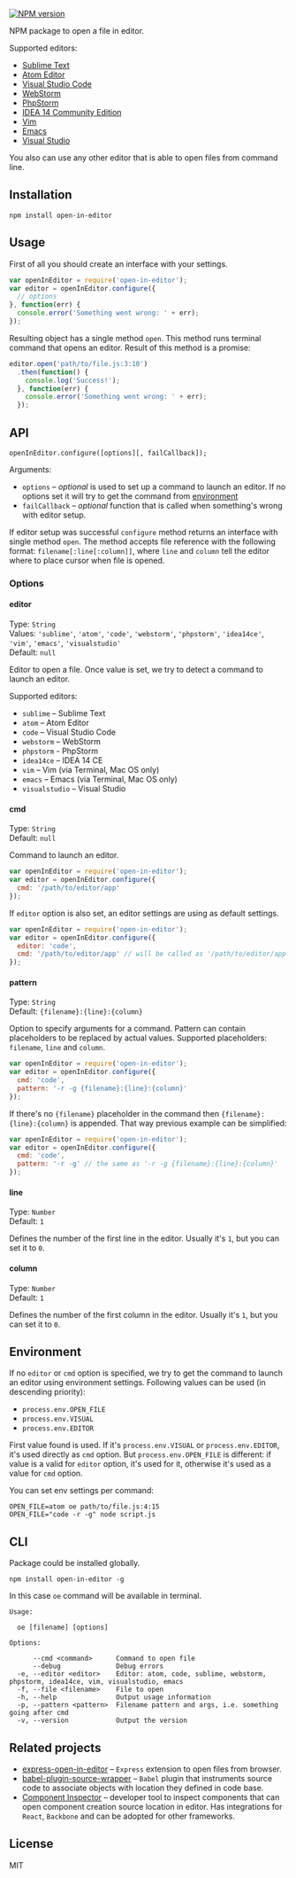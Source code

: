 [![NPM version](https://img.shields.io/npm/v/open-in-editor.svg)](https://www.npmjs.com/package/open-in-editor)

NPM package to open a file in editor.

Supported editors:

- [Sublime Text](http://www.sublimetext.com/)
- [Atom Editor](https://atom.io/)
- [Visual Studio Code](https://code.visualstudio.com/)
- [WebStorm](https://www.jetbrains.com/webstorm/)
- [PhpStorm](https://www.jetbrains.com/phpstorm/)
- [IDEA 14 Community Edition](https://www.jetbrains.com/idea/download/)
- [Vim](http://www.vim.org/)
- [Emacs](https://www.gnu.org/software/emacs/)
- [Visual Studio](https://www.visualstudio.com/)

You also can use any other editor that is able to open files from command line.

## Installation

```
npm install open-in-editor
```

## Usage

First of all you should create an interface with your settings.

```js
var openInEditor = require('open-in-editor');
var editor = openInEditor.configure({
  // options
}, function(err) {
  console.error('Something went wrong: ' + err);
});
```

Resulting object has a single method `open`. This method runs terminal command that opens an editor. Result of this method is a promise:

```js
editor.open('path/to/file.js:3:10')
  .then(function() {
    console.log('Success!');
  }, function(err) {
    console.error('Something went wrong: ' + err);
  });
```

## API

```
openInEditor.configure([options][, failCallback]);
```

Arguments:

- `options` – *optional* is used to set up a command to launch an editor. If no options set it will try to get the command from [environment](#environment)
- `failCallback` – *optional* function that is called when something's wrong with editor setup.

If editor setup was successful `configure` method returns an interface with single method `open`. The method accepts file reference with the following format: `filename[:line[:column]]`, where `line` and `column` tell the editor where to place cursor when file is opened.

### Options

#### editor

Type: `String`  
Values: `'sublime'`, `'atom'`, `'code'`, `'webstorm'`, `'phpstorm'`, `'idea14ce'`, `'vim'`, `'emacs'`, `'visualstudio'`  
Default: `null`

Editor to open a file. Once value is set, we try to detect a command to launch an editor.

Supported editors:

- `sublime` – Sublime Text
- `atom` – Atom Editor
- `code` – Visual Studio Code
- `webstorm` – WebStorm
- `phpstorm` - PhpStorm
- `idea14ce` – IDEA 14 CE
- `vim` – Vim (via Terminal, Mac OS only)
- `emacs` – Emacs (via Terminal, Mac OS only)
- `visualstudio` – Visual Studio

#### cmd

Type: `String`  
Default: `null`

Command to launch an editor.

```js
var openInEditor = require('open-in-editor');
var editor = openInEditor.configure({
  cmd: '/path/to/editor/app'
});
```

If `editor` option is also set, an editor settings are using as default settings.

```js
var openInEditor = require('open-in-editor');
var editor = openInEditor.configure({
  editor: 'code',
  cmd: '/path/to/editor/app' // will be called as '/path/to/editor/app -r -g {filename}:{line}:{column}'
});
```

#### pattern

Type: `String`  
Default: `{filename}:{line}:{column}`

Option to specify arguments for a command. Pattern can contain placeholders to be replaced by actual values. Supported placeholders: `filename`, `line` and `column`.

```js
var openInEditor = require('open-in-editor');
var editor = openInEditor.configure({
  cmd: 'code',
  pattern: '-r -g {filename}:{line}:{column}'
});
```

If there's no `{filename}` placeholder in the command then `{filename}:{line}:{column}` is appended. That way previous example can be simplified:

```js
var openInEditor = require('open-in-editor');
var editor = openInEditor.configure({
  cmd: 'code',
  pattern: '-r -g' // the same as '-r -g {filename}:{line}:{column}'
});
```

#### line

Type: `Number`  
Default: `1`

Defines the number of the first line in the editor. Usually it's `1`, but you can set it to `0`.

#### column

Type: `Number`  
Default: `1`

Defines the number of the first column in the editor. Usually it's `1`, but you can set it to `0`.


## Environment

If no `editor` or `cmd` option is specified, we try to get the command to launch an editor using environment settings. Following values can be used (in descending priority):

- `process.env.OPEN_FILE`
- `process.env.VISUAL`
- `process.env.EDITOR`

First value found is used. If it's `process.env.VISUAL` or `process.env.EDITOR`, it's used directly as `cmd` option. But `process.env.OPEN_FILE` is different: if value is a valid for `editor` option, it's used for it, otherwise it's used as a value for `cmd` option.

You can set env settings per command:

```
OPEN_FILE=atom oe path/to/file.js:4:15
OPEN_FILE="code -r -g" node script.js
```

## CLI

Package could be installed globally.

```
npm install open-in-editor -g
```

In this case `oe` command will be available in terminal.

```
Usage:

  oe [filename] [options]

Options:

      --cmd <command>      Command to open file
      --debug              Debug errors
  -e, --editor <editor>    Editor: atom, code, sublime, webstorm, phpstorm, idea14ce, vim, visualstudio, emacs
  -f, --file <filename>    File to open
  -h, --help               Output usage information
  -p, --pattern <pattern>  Filename pattern and args, i.e. something going after cmd
  -v, --version            Output the version
```

## Related projects

- [express-open-in-editor](https://github.com/lahmatiy/express-open-in-editor) – `Express` extension to open files from browser.
- [babel-plugin-source-wrapper](https://github.com/restrry/babel-plugin-source-wrapper) – `Babel` plugin that instruments source code to associate objects with location they defined in code base.
- [Component Inspector](https://github.com/lahmatiy/component-inspector) – developer tool to inspect components that can open component creation source location in editor. Has integrations for `React`, `Backbone` and can be adopted for other frameworks.

## License

MIT
